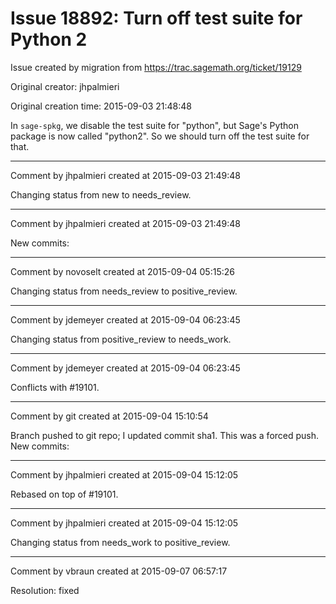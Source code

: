 # Issue 18892: Turn off test suite for Python 2

Issue created by migration from https://trac.sagemath.org/ticket/19129

Original creator: jhpalmieri

Original creation time: 2015-09-03 21:48:48

In `sage-spkg`, we disable the test suite for "python", but Sage's Python package is now called "python2". So we should turn off the test suite for that.



---

Comment by jhpalmieri created at 2015-09-03 21:49:48

Changing status from new to needs_review.


---

Comment by jhpalmieri created at 2015-09-03 21:49:48

New commits:


---

Comment by novoselt created at 2015-09-04 05:15:26

Changing status from needs_review to positive_review.


---

Comment by jdemeyer created at 2015-09-04 06:23:45

Changing status from positive_review to needs_work.


---

Comment by jdemeyer created at 2015-09-04 06:23:45

Conflicts with #19101.


---

Comment by git created at 2015-09-04 15:10:54

Branch pushed to git repo; I updated commit sha1. This was a forced push. New commits:


---

Comment by jhpalmieri created at 2015-09-04 15:12:05

Rebased on top of #19101.


---

Comment by jhpalmieri created at 2015-09-04 15:12:05

Changing status from needs_work to positive_review.


---

Comment by vbraun created at 2015-09-07 06:57:17

Resolution: fixed
